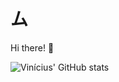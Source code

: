# ム
Hi there! 👋

![Vinícius' GitHub stats](https://github-readme-stats.vercel.app/api?username=vnvz&show_icons=true&theme=monokai)
#
